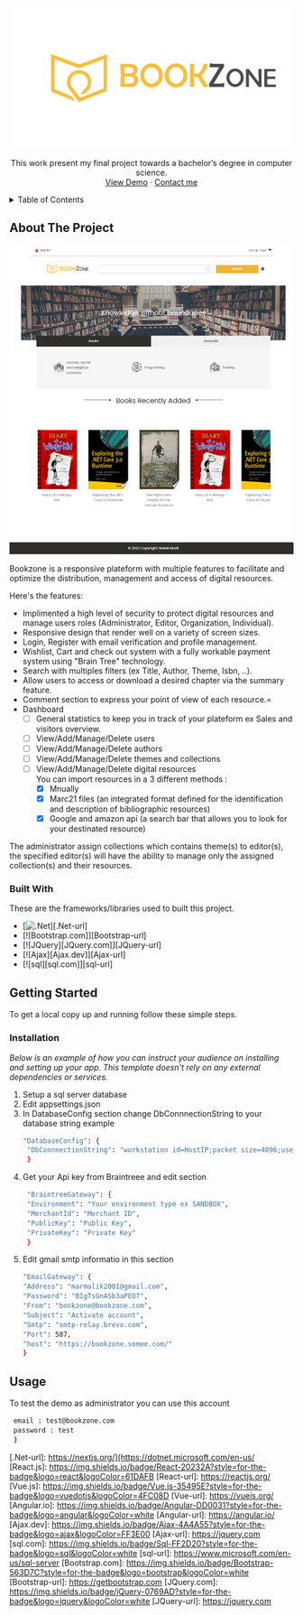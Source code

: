 <div align="center">
  <img src="https://github.com/Malek-Mzali/Bookzone/blob/master/Bookzone/wwwroot/img/assets/logo.png" alt="Logo" width="500" heigh="500">

  <p align="center">
    This work present my final project towards a bachelor’s degree in computer science.
    <br />
    <a href="https://bookzone.somee.com/">View Demo</a>
    ·
    <a href="https://www.linkedin.com/in/malek-mzali-163b0b222/">Contact me</a>
  </p>
</div>

<!-- TABLE OF CONTENTS -->
<details>
  <summary>Table of Contents</summary>
  <ol>
    <li>
      <a href="#about-the-project">About The Project</a>
      <ul>
        <li><a href="#built-with">Built With</a></li>
      </ul>
    </li>
    <li>
      <a href="#getting-started">Getting Started</a>
      <ul>
        <li><a href="#installation">Installation</a></li>
      </ul>
    </li>
    <li><a href="#usage">Usage</a></li>
  </ol>
</details>



<!-- ABOUT THE PROJECT -->
## About The Project
![Home](https://github.com/Malek-Mzali/Bookzone/blob/af4e9d1ef7ae62643a11b57c08f65314c531d5db/Bookzone/wwwroot/img/assets/home.png)

Bookzone is a responsive plateform with multiple features to facilitate and optimize the distribution, management and access of digital resources.

  
Here's the features:
* Implimented a high level of security to protect digital resources and manage users roles (Administrator, Editor, Organization, Individual).
* Responsive design that render well on a variety of screen sizes. 
* Login, Register with email verification and profile management.
* Wishlist, Cart and check out system with a fully workable payment system using "Brain Tree" technology. 
* Search with multiples filters (ex Title, Author, Theme, Isbn, ..).
* Allow users to access or download a desired chapter via the summary feature.
* Comment section to express your point of view of each resource.=
* Dashboard 
    - [ ] General statistics to keep you in track of your plateform ex Sales and visitors overview.
    - [ ] View/Add/Manage/Delete users
    - [ ] View/Add/Manage/Delete authors
    - [ ] View/Add/Manage/Delete themes and collections 
    - [ ] View/Add/Manage/Delete digital resources
          </br>You can import resources in a 3 different methods :
        - [x] Mnually
        - [x] Marc21 files (an integrated format defined for the identification and description of bibliographic resources)
        - [x] Google and amazon api (a search bar that allows you to look for your destinated resource)

The administrator assign collections which contains theme(s) to editor(s), the specified editor(s) will have the ability to manage only
the assigned collection(s) and their resources.

### Built With

These are the frameworks/libraries used to built this project.

* [![.Net]][.Net-url]
* [![Bootstrap.com]][Bootstrap-url]
* [![JQuery][JQuery.com]][JQuery-url]
* [![Ajax][Ajax.dev]][Ajax-url]
* [![sql][sql.com]][sql-url]


<!-- GETTING STARTED -->
## Getting Started

To get a local copy up and running follow these simple steps.

### Installation

_Below is an example of how you can instruct your audience on installing and setting up your app. This template doesn't rely on any external dependencies or services._

1. Setup a sql server database
2. Edit appsettings.json
3. In DatabaseConfig section change DbConnnectionString to your database string example
   ```sh
   "DatabaseConfig": {
    "DbConnnectionString": "workstation id=HostIP;packet size=4096;user id=Username;pwd=Password;data source=HostIP;persist security info=False;initial catalog=DatabaseName"
    }
   ```
4. Get your Api key from Braintreee and edit section
   ```sh
    "BraintreeGateway": {
    "Environment": "Your environment type ex SANDBOX",
    "MerchantId": "Merchant ID",
    "PublicKey": "Public Key",
    "PrivateKey": "Private Key"
    }
   ```
4. Edit gmail smtp informatio in this section
      ```sh
    "EmailGateway": {
      "Address": "marmalik2001@gmail.com",
      "Password": "BIgTsGnASb3aPEO7",
      "From": "bookzone@bookzone.com",
      "Subject": "Activate account",
      "Smtp": "smtp-relay.brevo.com",
      "Port": 587,
      "host": "https://bookzone.somee.com/"
    }
   ```
<!-- USAGE EXAMPLES -->
## Usage
To test the demo as administrator you can use this account 
   ```sh
    email : test@bookzone.com
    password : test
    }
   ```

<!-- MARKDOWN LINKS & IMAGES -->
<!-- https://www.markdownguide.org/basic-syntax/#reference-style-links -->
[contributors-shield]: https://img.shields.io/github/contributors/othneildrew/Best-README-Template.svg?style=for-the-badge
[contributors-url]: https://github.com/othneildrew/Best-README-Template/graphs/contributors
[forks-shield]: https://img.shields.io/github/forks/othneildrew/Best-README-Template.svg?style=for-the-badge
[forks-url]: https://github.com/othneildrew/Best-README-Template/network/members
[stars-shield]: https://img.shields.io/github/stars/othneildrew/Best-README-Template.svg?style=for-the-badge
[stars-url]: https://github.com/othneildrew/Best-README-Template/stargazers
[issues-shield]: https://img.shields.io/github/issues/othneildrew/Best-README-Template.svg?style=for-the-badge
[issues-url]: https://github.com/othneildrew/Best-README-Template/issues
[license-shield]: https://img.shields.io/github/license/othneildrew/Best-README-Template.svg?style=for-the-badge
[license-url]: https://github.com/othneildrew/Best-README-Template/blob/master/LICENSE.txt
[linkedin-shield]: https://img.shields.io/badge/-LinkedIn-black.svg?style=for-the-badge&logo=linkedin&colorB=555
[linkedin-url]: https://linkedin.com/in/othneildrew
[product-screenshot]: images/screenshot.png
[.Net]: https://img.shields.io/badge/-.NET-000000?style=for-the-badge&logo=nextdotjs&logoColor=white
[.Net-url]: https://nextjs.org/](https://dotnet.microsoft.com/en-us/
[React.js]: https://img.shields.io/badge/React-20232A?style=for-the-badge&logo=react&logoColor=61DAFB
[React-url]: https://reactjs.org/
[Vue.js]: https://img.shields.io/badge/Vue.js-35495E?style=for-the-badge&logo=vuedotjs&logoColor=4FC08D
[Vue-url]: https://vuejs.org/
[Angular.io]: https://img.shields.io/badge/Angular-DD0031?style=for-the-badge&logo=angular&logoColor=white
[Angular-url]: https://angular.io/
[Ajax.dev]: https://img.shields.io/badge/Ajax-4A4A55?style=for-the-badge&logo=ajax&logoColor=FF3E00
[Ajax-url]: https://jquery.com 
[sql.com]: https://img.shields.io/badge/Sql-FF2D20?style=for-the-badge&logo=sql&logoColor=white
[sql-url]: https://www.microsoft.com/en-us/sql-server
[Bootstrap.com]: https://img.shields.io/badge/Bootstrap-563D7C?style=for-the-badge&logo=bootstrap&logoColor=white
[Bootstrap-url]: https://getbootstrap.com
[JQuery.com]: https://img.shields.io/badge/jQuery-0769AD?style=for-the-badge&logo=jquery&logoColor=white
[JQuery-url]: https://jquery.com 
